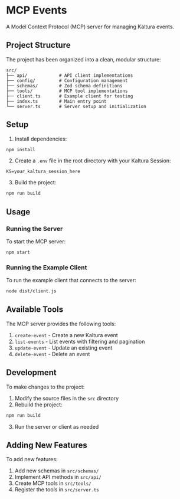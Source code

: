 # MCP Events

A Model Context Protocol (MCP) server for managing Kaltura events.

## Project Structure

The project has been organized into a clean, modular structure:

```
src/
├── api/            # API client implementations
├── config/         # Configuration management
├── schemas/        # Zod schema definitions
├── tools/          # MCP tool implementations
├── client.ts       # Example client for testing
├── index.ts        # Main entry point
└── server.ts       # Server setup and initialization
```

## Setup

1. Install dependencies:
```bash
npm install
```

2. Create a `.env` file in the root directory with your Kaltura Session:
```
KS=your_kaltura_session_here
```

3. Build the project:
```bash
npm run build
```

## Usage

### Running the Server

To start the MCP server:

```bash
npm start
```

### Running the Example Client

To run the example client that connects to the server:

```bash
node dist/client.js
```

## Available Tools

The MCP server provides the following tools:

1. `create-event` - Create a new Kaltura event
2. `list-events` - List events with filtering and pagination
3. `update-event` - Update an existing event
4. `delete-event` - Delete an event

## Development

To make changes to the project:

1. Modify the source files in the `src` directory
2. Rebuild the project:
```bash
npm run build
```
3. Run the server or client as needed

## Adding New Features

To add new features:

1. Add new schemas in `src/schemas/`
2. Implement API methods in `src/api/`
3. Create MCP tools in `src/tools/`
4. Register the tools in `src/server.ts`